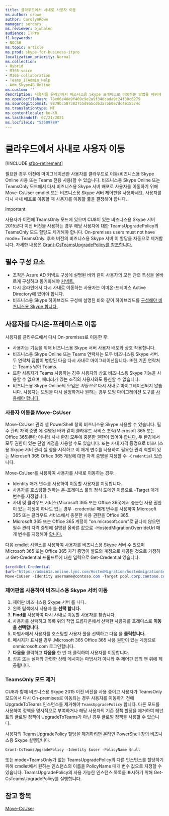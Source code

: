 ```yaml
---
title: 클라우드에서 사내로 사용자 이동
ms.author: crowe
author: CarolynRowe
manager: serdars
ms.reviewer: bjwhalen
audience: ITPro
f1.keywords:
- NOCSH
ms.topic: article
ms.prod: skype-for-business-itpro
localization_priority: Normal
ms.collection:
- Hybrid
- M365-voice
- M365-collaboration
- Teams_ITAdmin_Help
- Adm_Skype4B_Online
ms.custom: ''
description: 사용자를 온라인에서 비즈니스용 Skype 프레미스로 이동하는 방법을 배워야 합니다.
ms.openlocfilehash: 78e86e48e9f409c9e2a9f348cada9c24f30c6279
ms.sourcegitcommit: 9879bc587382755d9a5cd63a75b0e7dc4e15574c
ms.translationtype: MT
ms.contentlocale: ko-KR
ms.lasthandoff: 07/21/2021
ms.locfileid: "53509789"
---
```

# <a name="move-users-from-the-cloud-to-on-premises"></a>클라우드에서 사내로 사용자 이동 

[!INCLUDE [sfbo-retirement](../../Hub/includes/sfbo-retirement.md)]

필요한 경우 이전에 마이그레이션한 사용자를 클라우드로 이동(비즈니스용 Skype Online 사용 또는 Teams 전용 사용)할 수 있습니다. 비즈니스용 Skype Online 또는 TeamsOnly 모드에서 다시 비즈니스용 Skype 서버 배포로 사용자를 이동하기 위해 Move-CsUser cmdlet 또는 비즈니스용 Skype 서버 제어판을 사용하세요. 사용자를 다시 사내 배포로 이동할 때 사용자를 이동할 풀을 결정해야 합니다.

> [!Important]
> 사용자가 이전에 TeamsOnly 모드에 있으며 CU8이 있는 비즈니스용 Skype 서버 2015보다 이전 버전을 사용하는 경우 해당 사용자에 대한 TeamsUpgradePolicy의 TeamsOnly 모드 할당도 제거해야 합니다. On-premises users must not have mode= TeamsOnly.  후속 버전의 비즈니스용 Skype 서버 이 할당을 자동으로 제거합니다. 자세한 내용은 [Grant-CsTeamsUpgradePolicy를 참조합니다.](/powershell/module/skype/grant-csteamsupgradepolicy)

## <a name="prerequisites"></a>필수 구성 요소

- 조직은 Azure AD 커넥트 구성에 설명된 바와 같이 사용자의 모든 관련 특성을 올바르게 구성하고 동기화해야 [커넥트.](configure-azure-ad-connect.md)
- 다시 온라인에서 다시 사내로 이동하는 사용자는 이미온-프레미스 Active Directory에 있어야 합니다.
- 비즈니스용 Skype 하이브리드 구성에 설명된 바와 같이 하이브리드를 [구성해야 비즈니스용 Skype 합니다.](configure-federation-with-skype-for-business-online.md)

## <a name="moving-users-back-to-on-premises"></a>사용자를 다시온-프레미스로 이동

사용자를 클라우드에서 다시 On-premises로 이동한 후:

- 사용자는 기능을 위해 비즈니스용 Skype 서버 사용자 배포와 상호 작용합니다. 
- 비즈니스용 Skype Online 또는 Teams 연락처는 모두 비즈니스용 Skype 서버. 두 연락처 집합이 병합된 다음 다시 사내로 마이그레이션됩니다.  또한 기존 연락처는 Teams 남아 Teams.
- 또한 사용자가 Teams 사용하는 경우 사용자와 상호 비즈니스용 Skype 기능을 사용할 수 없으며, 페더러가 있는 조직의 사용자와도 통신할 수 없습니다.
- 비즈니스용 Skype Online의 모임은 *자동으로* 다시 사내로 마이그레이션되지 않습니다. 사용자는 모임을 다시 설정하거나 원하는 경우 모임 마이그레이션 도구를 [사용해야 합니다.](https://support.office.com/article/2b525fe6-ed0f-4331-b533-c31546fcf4d4)

### <a name="move-users-with-move-csuser"></a>사용자 이동을 Move-CsUser

Move-CsUser 관리 셸 PowerShell 창의 비즈니스용 Skype 사용할 수 있습니다. 필수 관리 자격 증명 에 설명된 바와 같이 클라우드 서비스 조직(Microsoft 365 또는 Office 365)뿐만 아니라 사내 환경 모두에 충분한 권한이 있어야 [합니다.](move-users-between-on-premises-and-cloud.md#required-administrative-credentials) 두 환경에서 모두 권한이 있는 단일 계정을 사용할 수도 있습니다. 또는 사내 자격 증명으로 비즈니스용 Skype 서버 관리 셸 창을 시작하고 이 매개 변수를 사용하여 필요한 관리 역할이 있는 Microsoft 365 Office 365 계정에 대한 자격 증명을 지정할 수 `-Credential` 있습니다.

Move-CsUser를 사용하여 사용자를 사내로 이동하는 경우:

- Identity 매개 변수를 사용하여 이동할 사용자를 지정합니다.
- 사용자를 호스팅할 원하는 온-프레미스 풀의 정식 도메인 이름으로 -Target 매개 변수를 지정합니다.
- 사내 및 클라우드 서비스(Microsoft 365 또는 Office 365)에서 충분한 사용 권한이 있는 계정이 하나도 없는 경우 -credential 매개 변수를 사용하여 Microsoft 365 또는 클라우드 서비스에서 충분한 사용 권한을 Office 365.
- Microsoft 365 또는 Office 365 계정이 "on.microsoft.com"로 끝나지 않으면 필수 관리 자격 증명에 설명된 올바른 값으로 -HostedMigrationOverrideUrl 매개 변수를 지정해야 [합니다.](move-users-between-on-premises-and-cloud.md#required-administrative-credentials)

다음 cmdlet 시퀀스를 사용하여 사용자를 비즈니스용 Skype 서버 수 있으며 Microsoft 365 또는 Office 365 자격 증명이 별도의 계정으로 제공된 것으로 가정하고 Get-Credential 프롬프트에 대한 입력으로 Get-Credential 있습니다.

```PowerShell
$cred=Get-Credential
$url="https://admin1a.online.lync.com/HostedMigration/hostedmigrationService.svc"
Move-CsUser -Identity username@contoso.com -Target pool.corp.contoso.com -Credential $cred -HostedMigrationOverrideUrl $url
```

### <a name="move-users-with-the-skype-for-business-server-control-panel"></a>제어판을 사용하여 비즈니스용 Skype 서버 이동

1. 제어판 비즈니스용 Skype 서버 를 니다.
2. 왼쪽 탐색에서 사용자 를 **선택 합니다.**
3. **Find를** 사용하여 다시 사내로 이동할 사용자를 찾습니다.
4. 사용자를 선택하고 목록 위의 작업  드롭다운에서 선택한 사용자를 프레미스로 **이동을 선택합니다.**
5. 마법사에서 사용자를 호스팅할 사용자 풀을 선택하고 다음 을 **클릭합니다.**
6. 메시지가 표시될 경우 .Microsoft 365 Office 365 사용 권한이 있는 계정으로 onmicrosoft.com 로그인합니다.
7. **다음을** 클릭하고 **다음을** 한 번 더 클릭하여 사용자를 이동합니다.
8. 성공 또는 실패와 관련한 상태 메시지는 마법사가 아니라 주 제어판 앱의 맨 위에 제공됩니다.

### <a name="removing-teamsonly-mode"></a>TeamsOnly 모드 제거

CU8과 함께 비즈니스용 Skype 2015 이전 버전을 사용 중이고 사용자가 TeamsOnly 모드에서 다시 On-premises로 이동되는 경우 사용자를 이동하기 전에 UpgradeToTeams 인스턴스를 제거해야 `TeamsUpgradePolicy` 합니다. 다른 모드를 사용하여 정책을 명시적으로 부여하거나 해당 사용자의 기존 정책 할당을 제거하여 테넌트의 글로벌 정책이 UpgradeToTeams가 아닌 경우 글로벌 정책을 사용할 수 있습니다.

사용자의 TeamsUpgradePolicy 할당을 제거하려면 온라인 PowerShell 창의 비즈니스용 Skype 실행합니다.

`Grant-CsTeamsUpgradePolicy -Identity $user -PolicyName $null`

또는 mode=TeamsOnly가 없는 TeamsUpgradePolicy의 다른 인스턴스를 할당하기 위해 cmdlet에서 원하는 인스턴스의 이름을 PolicyName 매개 변수 값으로 지정할 수 있습니다. TeamsUpgradePolicy의 사용 가능한 인스턴스 목록을 표시하기 위해 Get-CsTeamsUpgradePolicy를 실행합니다.


## <a name="see-also"></a>참고 항목

[Move-CsUser](/powershell/module/skype/move-csuser)